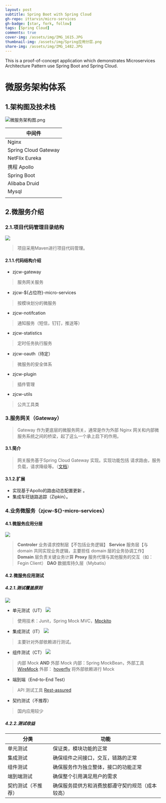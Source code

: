 ```yaml
---
layout: post
subtitle: Spring Boot with Spring Cloud
gh-repo: ittarvin/micro-services
gh-badge: [star, fork, follow]
tags: [Spring Cloud]
comments: true
cover-img: /assets/img/IMG_1615.JPG
thumbnail-img: /assets/img/Spring应用分层.png
share-img: /assets/img/IMG_1482.JPG
---
```

This is a proof-of-concept application which demonstrates Microservices Architecture Pattern use Spring Boot and Spring Cloud.

# 微服务架构体系
## 1.架构图及技术栈
![微服务架构图.png](/assets/img/微服务架构图.png)

| 中间件 |
| --- | 
|  Nginx|  
|  Spring Cloud Gateway|  
|  NetFlix Eureka|  
|  携程 Apollo|  
|  Spring Boot|  
|  Alibaba Druid|  
|  Mysql|  
|  |  

## 2.微服务介绍
### 2.1.项目代码管理目录结构
![](/assets/img/59145CF4-D2FF-49ff-84F2-3AC4C76695E3.png)

> 项目采用Maven进行项目代码管理。

#### 2.1.1.代码结构介绍

- zjcw-gateway
>服务网关服务
- zjcw-${占位符}-micro-services
> 按模块划分的微服务
- zjcw-notifcation
>通知服务（短信，钉钉，推送等）
- zjcw-statistics
> 定时任务执行服务
- zjcw-oauth（待定）
> 微服务的安全体系
- zjcw-plugin
> 插件管理
- zjcw-utils
> 公共工具类


### 3.服务网关（Gateway）
>Gateway 作为更底层的微服务网关，通常是作为外部 Nginx 网关和内部微服务系统之间的桥梁，起了这么一个承上启下的作用。

#### 3.1.简介
>网关服务基于Spring Cloud Gateway 实现。实现功能包括 请求路由，服务负载，请求降级等。（[文档](https://spring.io/projects/spring-cloud-gateway)）


#### 3.1.2.扩展
- 实现基于Apollo的路由动态配置更新 。
- 集成车旺链路追踪（Zipkin）。

### 4.业务微服务（zjcw-${}-micro-services）
#### 4.1.微服务应用分层
![](/assets/img/Spring应用分层.png)
> **Controler** 业务请求控制层【不包括业务逻辑】
> **Service**  服务层【与 domain 共同实现业务逻辑，主要担任 domain 层的业务协调工作】
> **Domain** 层负责关键业务计算
> **Proxy** 服务代理与其他服务的交互（如：Fegin Client）
> **DAO** 数据库持久层（Mybatis）

#### 4.2.微服务应用测试

##### 4.2.1.测试覆盖原则

![](/assets/img/测试金字塔.png)

- 单元测试（UT）
  ![](/assets/img/单元测试.png)
> 使用技术：Junit，Spring Mock MVC，[Mpckito](https://site.mockito.org)
- 集成测试（IT）
  ![](/assets/img/集成测试.png)
> 主要针对外部依赖进行测试。
- 组件测试（CT）
  ![](/assets/img/组件测试.png)
>  内部 Mock **AND** 外部 Mock
>  内部：Spring MockBean，外部工具 [WireMock](http://wiremock.org)
>  外部： [hoverfly](https://hoverfly.io)
>  将外部依赖进行 Mock
- 端到端（End-to-End Test）
> API 测试工具 [Rest-assured](http://rest-assured.io)
- 契约测试（不推荐）
> 国内应用较少

##### 4.2.2.测试收益

| 分类 |功能  |
| --- | --- |
| 单元测试 | 保证类，模块功能的正常 |
| 集成测试 | 确保组件之间接口，交互，链路的正常 |
| 组件测试 | 确保服务作为独立整体，接口的功能正常 |
| 端到端测试 | 确保整个引用满足用户的需求 |
| 契约测试（不推荐） | 确保服务提供方和消费放都遵守契约规范（成本较高） |

